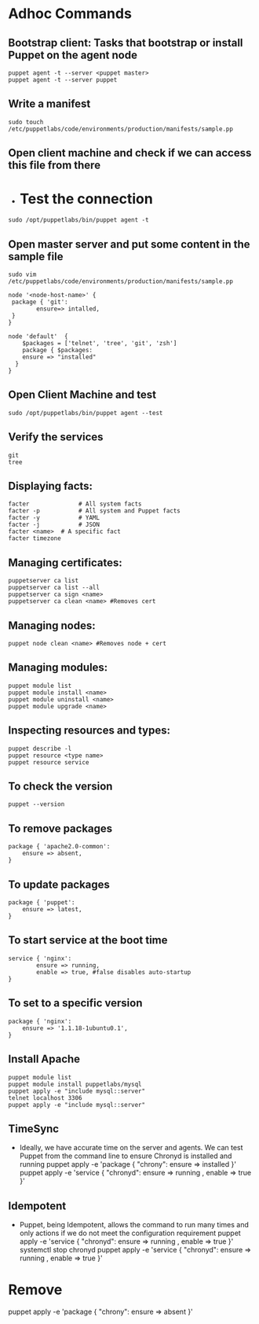 # Adhoc Commands
## Bootstrap client: Tasks that bootstrap or install Puppet on the agent node
```
puppet agent -t --server <puppet master>
puppet agent -t --server puppet
```

## Write a manifest
```
sudo touch /etc/puppetlabs/code/environments/production/manifests/sample.pp
```

## Open client machine and check if we can access this file from there
 - # Test the connection
```
sudo /opt/puppetlabs/bin/puppet agent -t
```

## Open master server and put some content in the sample file
```
sudo vim /etc/puppetlabs/code/environments/production/manifests/sample.pp
```

```
node '<node-host-name>'	{
 package { 'git':
        ensure=> intalled,
 }
}

node 'default'	{
	$packages = ['telnet', 'tree', 'git', 'zsh']
	package { $packages:
	ensure => "installed"
  }
}
```

## Open Client Machine and test
```
sudo /opt/puppetlabs/bin/puppet agent --test
```

## Verify the services
```
git
tree
```


## Displaying facts:
```
facter              # All system facts
facter -p           # All system and Puppet facts
facter -y           # YAML
facter -j           # JSON
facter <name>  # A specific fact
facter timezone
```

## Managing certificates:
```
puppetserver ca list
puppetserver ca list --all
puppetserver ca sign <name>
puppetserver ca clean <name> #Removes cert
```

## Managing nodes:
```
puppet node clean <name> #Removes node + cert
```

## Managing modules:
```
puppet module list
puppet module install <name>
puppet module uninstall <name>
puppet module upgrade <name>
```

## Inspecting resources and types:
```
puppet describe -l
puppet resource <type name>
puppet resource service
```

## To check the version
```
puppet --version
```

## To remove packages
```
package { 'apache2.0-common':
	ensure => absent,
}
```

## To update packages
```
package { 'puppet':
	ensure => latest,
}
```

## To start service at the boot time
```
service { 'nginx':
		ensure => running,
		enable => true, #false disables auto-startup
}
```

## To set to a specific version
```
package { 'nginx':
	ensure => '1.1.18-1ubuntu0.1',
}
```

## Install Apache
```
puppet module list
puppet module install puppetlabs/mysql
puppet apply -e "include mysql::server"
telnet localhost 3306
puppet apply -e "include mysql::server"
```

## TimeSync
 - Ideally, we have accurate time on the server and agents. We can test Puppet from the command line to ensure Chronyd is installed and running
puppet apply -e 'package { "chrony": ensure => installed }'
puppet apply -e 'service { "chronyd": ensure => running , enable => true }'

## Idempotent
 - Puppet, being Idempotent, allows the command to run many times and only actions if we do not meet the configuration requirement
puppet apply -e 'service { "chronyd": ensure => running , enable => true }'
systemctl stop chronyd
puppet apply -e 'service { "chronyd": ensure => running , enable => true }'

# Remove
puppet apply -e 'package { "chrony": ensure => absent }'
